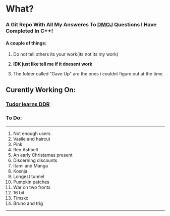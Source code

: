 # What?
### A Git Repo With All My Answeres To [DMOJ](https://dmoj.ca/) Questions I Have Completed In C++!

#### A couple of things:

1) Do not tell others its your work(its not its my work)<b>

2) IDK just like tell me if it doesent work </b>

3) The folder called "Gave Up" are the ones i couldnt figure out at the time


## Curently Working On:<br>
### [Tudor learns DDR](https://dmoj.ca/problem/coci10c1p1)

### To Do:
---
1. Not enough users
2. Vasile and haircut
3. Pink
3. Ren Ashbell
4. An early Christamas present
5. Discerning discounts
6. Itami and Manga
7. Kosnja
8. Longest tunnel
9. Pumpkin patches
10. War on two fronts
11. 16 bit
12. Timsko
13. Bruno and trig
---